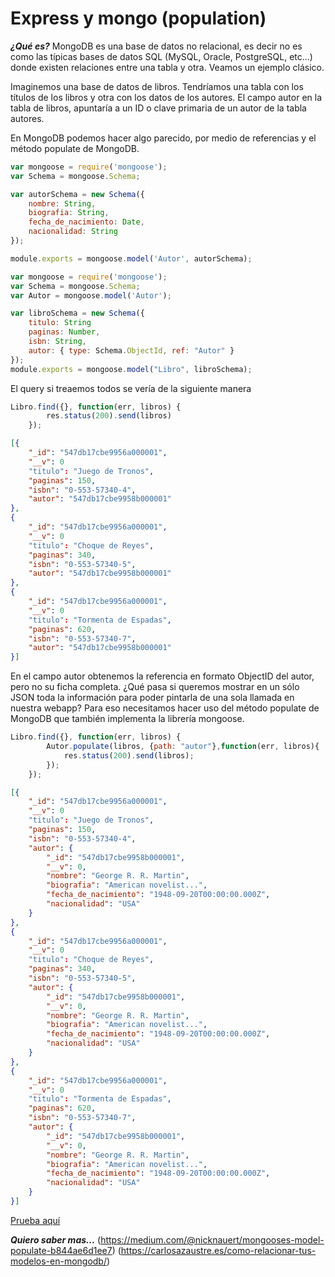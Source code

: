 # Express y mongo (population) #

***¿Qué es?***
MongoDB es una base de datos no relacional, es decir no es como las típicas bases de datos SQL (MySQL, Oracle, PostgreSQL, etc...) donde existen relaciones entre una tabla y otra. Veamos un ejemplo clásico.

Imaginemos una base de datos de libros. Tendríamos una tabla con los títulos de los libros y otra con los datos de los autores. El campo autor en la tabla de libros, apuntaría a un ID o clave primaria de un autor de la tabla autores.

En MongoDB podemos hacer algo parecido, por medio de referencias y el método populate de MongoDB.

```javascript
var mongoose = require('mongoose');
var Schema = mongoose.Schema;

var autorSchema = new Schema({
    nombre: String,
    biografia: String,
    fecha_de_nacimiento: Date,
    nacionalidad: String
});

module.exports = mongoose.model('Autor', autorSchema);
```


```javascript
var mongoose = require('mongoose');
var Schema = mongoose.Schema;
var Autor = mongoose.model('Autor');

var libroSchema = new Schema({
    titulo: String
    paginas: Number,
    isbn: String,
    autor: { type: Schema.ObjectId, ref: "Autor" } 
});
module.exports = mongoose.model("Libro", libroSchema);

```

El query si treaemos todos se vería de la siguiente manera
```javascript
Libro.find({}, function(err, libros) {
        res.status(200).send(libros)
    });
```

```json
[{
    "_id": "547db17cbe9956a000001",
    "__v": 0
    "titulo": "Juego de Tronos",
    "paginas": 150,
    "isbn": "0-553-57340-4", 
    "autor": "547db17cbe9958b000001"
},
{
    "_id": "547db17cbe9956a000001",
    "__v": 0
    "titulo": "Choque de Reyes",
    "paginas": 340,
    "isbn": "0-553-57340-5",
    "autor": "547db17cbe9958b000001"
},
{
    "_id": "547db17cbe9956a000001",
    "__v": 0
    "titulo": "Tormenta de Espadas",
    "paginas": 620,
    "isbn": "0-553-57340-7",
    "autor": "547db17cbe9958b000001"
}]
```

En el campo autor obtenemos la referencia en formato ObjectID del autor, pero no su ficha completa. ¿Qué pasa si queremos mostrar en un sólo JSON toda la información para poder pintarla de una sola llamada en nuestra webapp? Para eso necesitamos hacer uso del método populate de MongoDB que también implementa la librería mongoose.


```javascript
Libro.find({}, function(err, libros) {
        Autor.populate(libros, {path: "autor"},function(err, libros){
            res.status(200).send(libros);
        }); 
    });
```

```json
[{
    "_id": "547db17cbe9956a000001",
    "__v": 0
    "titulo": "Juego de Tronos",
    "paginas": 150,
    "isbn": "0-553-57340-4", 
    "autor": {
        "_id": "547db17cbe9958b000001",
        "__v": 0,
        "nombre": "George R. R. Martin",
        "biografia": "American novelist...",
        "fecha_de_nacimiento": "1948-09-20T00:00:00.000Z",
        "nacionalidad": "USA"
    }
},
{
    "_id": "547db17cbe9956a000001",
    "__v": 0
    "titulo": "Choque de Reyes",
    "paginas": 340,
    "isbn": "0-553-57340-5",
    "autor": {
        "_id": "547db17cbe9958b000001",
        "__v": 0,
        "nombre": "George R. R. Martin",
        "biografia": "American novelist...",
        "fecha_de_nacimiento": "1948-09-20T00:00:00.000Z",
        "nacionalidad": "USA"
    }
},
{
    "_id": "547db17cbe9956a000001",
    "__v": 0
    "titulo": "Tormenta de Espadas",
    "paginas": 620,
    "isbn": "0-553-57340-7",
    "autor": {
        "_id": "547db17cbe9958b000001",
        "__v": 0,
        "nombre": "George R. R. Martin",
        "biografia": "American novelist...",
        "fecha_de_nacimiento": "1948-09-20T00:00:00.000Z",
        "nacionalidad": "USA"
    }
}]
```
[Prueba aquí](https://repl.it/@EduDevf/81expressbackendmongopopulation "replit")

***Quiero saber mas...***
(https://medium.com/@nicknauert/mongooses-model-populate-b844ae6d1ee7)
(https://carlosazaustre.es/como-relacionar-tus-modelos-en-mongodb/)
